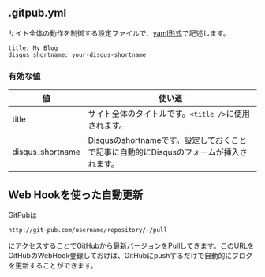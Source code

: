 <!--
title: Configuration
-->

## .gitpub.yml
サイト全体の動作を制御する設定ファイルで、[yaml形式](http://ja.wikipedia.org/wiki/YAML)で記述します。

```
title: My Blog
disqus_shortname: your-disqus-shortname
```

### 有効な値
値  | 使い道
--- | ------
title            | サイト全体のタイトルです。`<title />`に使用されます。
disqus_shortname | [Disqus](http://disqus.com/)のshortnameです。設定しておくことで記事に自動的にDisqusのフォームが挿入されます。


## Web Hookを使った自動更新
GitPubは

```
http://git-pub.com/username/repository/~/pull
```

にアクセスすることでGitHubから最新バージョンをPullしてきます。このURLをGitHubのWebHook登録しておけば、GitHubにpushするだけで自動的にブログを更新することができます。
